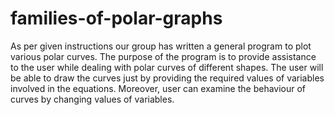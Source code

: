 # families-of-polar-graphs
As per given instructions our group has written a general program to plot various polar curves. The purpose of the program is to provide assistance to the user while dealing with polar curves of different shapes. The user will be able to draw the curves just by providing the required values of variables involved in the equations. Moreover, user can examine the behaviour of curves by changing values of variables.   
